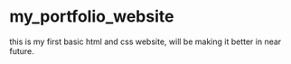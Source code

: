 # my_portfolio_website
this is my first basic html and css website, will be making it better in near future.
